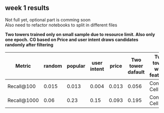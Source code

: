 ## week 1 results

Not full yet, optional part is comming soon\
Also need to refactor notebooks to split in different files

**Two towers trained only on small sample due to resource limit. Also only one epoch.**
**CG based on Price and user intent draws candidates randomly after filtering**

| Metric  | random |popular| user intent | price | Two tower dafault | Two tower with features|
| ------------- | ------------- |------------- |------------- |------------- |------------- |------------- |
| Recall@100  | 0.015 | 0.013  | 0.004  | 0.013  | 0.056  | Content Cell  |
| Recall@1000  | 0.06  | 0.23  | 0.15  | 0.093  | 0.195  | Content Cell  |
